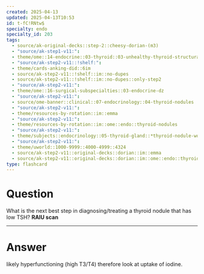 ```yaml
---
created: 2025-04-13
updated: 2025-04-13T10:53
id: t-fC!RNtw$
specialty: endo
specialty_id: 203
tags:
  - source/ak-original-decks::step-2::cheesy-dorian-(m3)
  - "source/ak-step1-v11:": 
  - theme/ome::14-endocrine::03-thyroid::03-unhealthy-thyroid-structural-disorders
  - "source/ak-step2-v11::!shelf:": 
  - theme/cards-anking-did::6im
  - source/ak-step2-v11::!shelf::im::no-dupes
  - source/ak-step2-v11::!shelf::im::no-dupes::only-step2
  - "source/ak-step2-v11:": 
  - theme/ome::16-surgical-subspecialties::03-endocrine-dz
  - "source/ak-step2-v11:": 
  - source/ome-banner::clinical::07-endocrinology::04-thyroid-nodules
  - "source/ak-step2-v11:": 
  - theme/resources-by-rotation::im::emma
  - "source/ak-step2-v11:": 
  - theme/resources-by-rotation::im::ome::endo::thyroid-nodules
  - "source/ak-step2-v11:": 
  - theme/subjects::endocrinology::05-thyroid-gland::*thyroid-nodule-workup
  - "source/ak-step2-v11:": 
  - theme/uworld::1000-9999::4000-4999::4324
  - source/ak-step2-v11::original-decks::dorian::im::emma
  - source/ak-step2-v11::original-decks::dorian::im::ome::endo::thyroid-nodules"
type: flashcard
---
```


# Question
What is the next best step in diagnosing/treating a thyroid nodule that has low TSH?   **RAIU scan**

---

# Answer
likely hyperfunctioning (high T3/T4) therefore look at uptake of iodine.